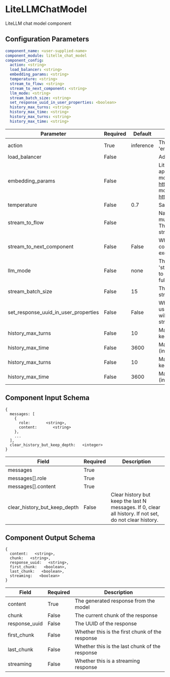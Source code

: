 # LiteLLMChatModel

LiteLLM chat model component

## Configuration Parameters

```yaml
component_name: <user-supplied-name>
component_module: litellm_chat_model
component_config:
  action: <string>
  load_balancer: <string>
  embedding_params: <string>
  temperature: <string>
  stream_to_flow: <string>
  stream_to_next_component: <string>
  llm_mode: <string>
  stream_batch_size: <string>
  set_response_uuid_in_user_properties: <boolean>
  history_max_turns: <string>
  history_max_time: <string>
  history_max_turns: <string>
  history_max_time: <string>
```

| Parameter | Required | Default | Description |
| --- | --- | --- | --- |
| action | True | inference | The action to perform (e.g., 'inference', 'embedding') |
| load_balancer | False |  | Add a list of models to load balancer. |
| embedding_params | False |  | LiteLLM model parameters. The model, api_key and base_url are mandatory.find more models at https://docs.litellm.ai/docs/providersfind more parameters at https://docs.litellm.ai/docs/completion/input |
| temperature | False | 0.7 | Sampling temperature to use |
| stream_to_flow | False |  | Name the flow to stream the output to - this must be configured for llm_mode='stream'. This is mutually exclusive with stream_to_next_component. |
| stream_to_next_component | False | False | Whether to stream the output to the next component in the flow. This is mutually exclusive with stream_to_flow. |
| llm_mode | False | none | The mode for streaming results: 'sync' or 'stream'. 'stream' will just stream the results to the named flow. 'none' will wait for the full response. |
| stream_batch_size | False | 15 | The minimum number of words in a single streaming result. Default: 15. |
| set_response_uuid_in_user_properties | False | False | Whether to set the response_uuid in the user_properties of the input_message. This will allow other components to correlate streaming chunks with the full response. |
| history_max_turns | False | 10 | Maximum number of conversation turns to keep in history |
| history_max_time | False | 3600 | Maximum time to keep conversation history (in seconds) |
| history_max_turns | False | 10 | Maximum number of conversation turns to keep in history |
| history_max_time | False | 3600 | Maximum time to keep conversation history (in seconds) |


## Component Input Schema

```
{
  messages: [
    {
      role:       <string>,
      content:       <string>
    },
    ...
  ],
  clear_history_but_keep_depth:   <integer>
}
```
| Field | Required | Description |
| --- | --- | --- |
| messages | True |  |
| messages[].role | True |  |
| messages[].content | True |  |
| clear_history_but_keep_depth | False | Clear history but keep the last N messages. If 0, clear all history. If not set, do not clear history. |


## Component Output Schema

```
{
  content:   <string>,
  chunk:   <string>,
  response_uuid:   <string>,
  first_chunk:   <boolean>,
  last_chunk:   <boolean>,
  streaming:   <boolean>
}
```
| Field | Required | Description |
| --- | --- | --- |
| content | True | The generated response from the model |
| chunk | False | The current chunk of the response |
| response_uuid | False | The UUID of the response |
| first_chunk | False | Whether this is the first chunk of the response |
| last_chunk | False | Whether this is the last chunk of the response |
| streaming | False | Whether this is a streaming response |
